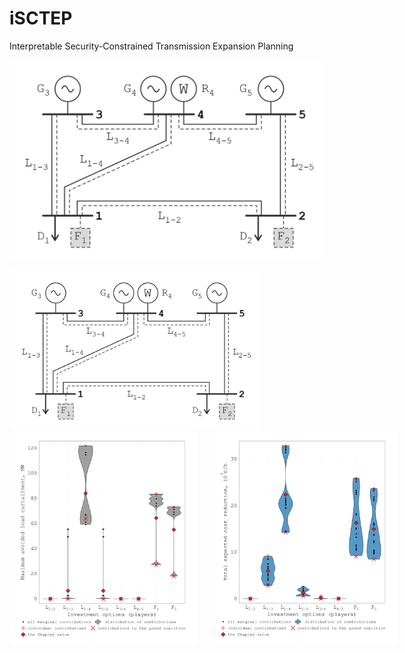 # iSCTEP
Interpretable Security-Constrained Transmission Expansion Planning

![Alt Text](C5_scheme.png)


<img src="C5_scheme.png" alt="C5 scheme" width="400">

<div style="display: flex; gap: 20px;">
    <img src="C5_violin_plots.png" alt="Image 1" width="300">
    <img src="C5_violin_plots_cost.png" alt="Image 2" width="300">
</div>
